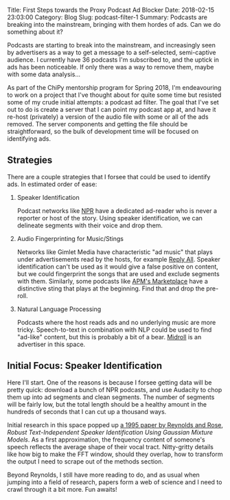 Title: First Steps towards the Proxy Podcast Ad Blocker
Date: 2018-02-15 23:03:00
Category: Blog
Slug: podcast-filter-1
Summary: Podcasts are breaking into the mainstream, bringing with them hordes of ads. Can we do something about it?

Podcasts are starting to break into the mainstream, and increasingly seen by advertisers as a way to get a message to a self-selected, semi-captive audience. I currently have 36 podcasts I'm subscribed to, and the uptick in ads has been noticeable. If only there was a way to remove them, maybe with some data analysis...

As part of the ChiPy mentorship program for Spring 2018, I'm endeavouring to work on a project that I've thought about for quite some time but resisted some of my crude initial attempts: a podcast ad filter. The goal that I've set out to do is create a server that I can point my podcast app at, and have it re-host (privately) a version of the audio file with some or all of the ads removed. The server components and getting the file should be straightforward, so the bulk of development time will be focused on identifying ads.

## Strategies

There are a couple strategies that I forsee that could be used to identify ads. In estimated order of ease:

1. Speaker Identification

    Podcast networks like [NPR](http://nationalpublicmedia.com/npr/platforms/npr-podcasts/) have a dedicated ad-reader who is never a reporter or host of the story. Using speaker identification, we can delineate segments with their voice and drop them.

2. Audio Fingerprinting for Music/Stings

    Networks like Gimlet Media have characteristic "ad music" that plays under advertisements read by the hosts, for example [Reply All](https://www.gimletmedia.com/reply-all). Speaker identification can't be used as it would give a false positive on content, but we could fingerprint the songs that are used and exclude segments with them. Similarly, some podcasts like [APM's Marketplace](https://www.marketplace.org/) have a distinctive sting that plays at the beginning. Find that and drop the pre-roll.

3. Natural Language Processing

    Podcasts where the host reads ads and no underlying music are more tricky. Speech-to-text in combination with NLP could be used to find "ad-like" content, but this is probably a bit of a bear. [Midroll](http://www.midroll.com/) is an advertiser in this space.

## Initial Focus: Speaker Identification

Here I'll start. One of the reasons is because I forsee getting data will be pretty quick: download a bunch of NPR podcasts, and use Audacity to chop them up into ad segments and clean segments. The number of segments will be fairly low, but the total length should be a healthy amount in the hundreds of seconds that I can cut up a thousand ways.

Initial research in this space popped up [a 1995 paper by Reynolds and Rose](http://www.cs.toronto.edu/~frank/csc401/readings/ReynoldsRose.pdf), *Robust Text-Independent Speaker Identification Using Gaussian Mixture Models*. As a first approximation, the frequency content of someone's speech reflects the average shape of their vocal tract. Nitty-gritty details like how big to make the FFT window, should they overlap, how to transform the output I need to scrape out of the methods section.

Beyond Reynolds, I still have more reading to do, and as usual when jumping into a field of research, papers form a web of science and I need to crawl through it a bit more. Fun awaits!
